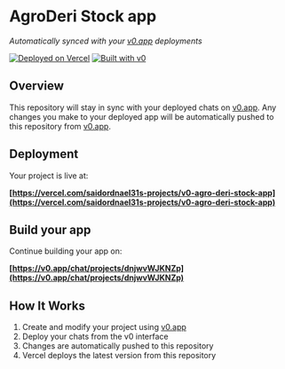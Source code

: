 # AgroDeri Stock app

*Automatically synced with your [v0.app](https://v0.app) deployments*

[![Deployed on Vercel](https://img.shields.io/badge/Deployed%20on-Vercel-black?style=for-the-badge&logo=vercel)](https://vercel.com/saidordnael31s-projects/v0-agro-deri-stock-app)
[![Built with v0](https://img.shields.io/badge/Built%20with-v0.app-black?style=for-the-badge)](https://v0.app/chat/projects/dnjwvWJKNZp)

## Overview

This repository will stay in sync with your deployed chats on [v0.app](https://v0.app).
Any changes you make to your deployed app will be automatically pushed to this repository from [v0.app](https://v0.app).

## Deployment

Your project is live at:

**[https://vercel.com/saidordnael31s-projects/v0-agro-deri-stock-app](https://vercel.com/saidordnael31s-projects/v0-agro-deri-stock-app)**

## Build your app

Continue building your app on:

**[https://v0.app/chat/projects/dnjwvWJKNZp](https://v0.app/chat/projects/dnjwvWJKNZp)**

## How It Works

1. Create and modify your project using [v0.app](https://v0.app)
2. Deploy your chats from the v0 interface
3. Changes are automatically pushed to this repository
4. Vercel deploys the latest version from this repository